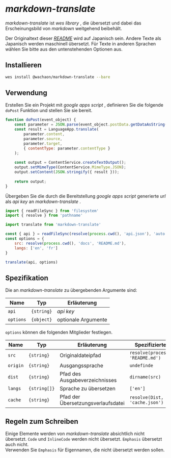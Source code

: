# *markdown-translate*

*markdown-translate* ist *wes library* , die übersetzt und dabei das Erscheinungsbild von *markdown* weitgehend beibehält.

Der Originaltext dieser [*README*](../README.md) wird auf Japanisch sein. Andere Texte als Japanisch werden maschinell übersetzt. Für Texte in anderen Sprachen wählen Sie bitte aus den untenstehenden Optionen aus.

<!-- translate links document -->

## Installieren

```sh
wes install @wachaon/markdown-translate --bare
```

## Verwendung

Erstellen Sie ein Projekt mit *google apps script* , definieren Sie die folgende `doPost` Funktion und stellen Sie sie bereit.

```javascript
function doPost(event_object) {
    const parameter = JSON.parse(event_object.postData.getDataAsString());
    const result = LanguageApp.translate(
        parameter.content,
        parameter.source,
        parameter.target,
        { contentType: parameter.contentType }
    );
 
    const output = ContentService.createTextOutput();
    output.setMimeType(ContentService.MimeType.JSON);
    output.setContent(JSON.stringify({ result }));
 
    return output;
}
```

Übergeben Sie die durch die Bereitstellung *google apps script* generierte *url* als *api key* an *markdown-translate* .

```javascript
import { readFileSync } from 'filesystem'
import { resolve } from 'pathname'

import translate from 'markdown-translate'

const { api } = readFileSync(resolve(process.cwd(), 'api.json'), 'auto')
const options = {
    src: resolve(process.cwd(), 'docs', 'README.md'),
    langs: ['en', 'fr']
}

translate(api, options)
```

## Spezifikation

Die an *markdown-translate* zu übergebenden Argumente sind:

| Name      | Typ        | Erläuterung         |
| --------- | ---------- | ------------------- |
| `api`     | `{string}` | *api key*           |
| `options` | `{object}` | optionale Argumente |

`options` können die folgenden Mitglieder festlegen.

| Name     | Typ          | Erläuterung                        | Spezifizierter Wert                   |
| -------- | ------------ | ---------------------------------- | ------------------------------------- |
| `src`    | `{string}`   | Originaldateipfad                  | `resolve(process.cwd(), 'README.md')` |
| `origin` | `{string}`   | Ausgangssprache                    | `undefinde`                           |
| `dist`   | `{string}`   | Pfad des Ausgabeverzeichnisses     | `dirname(src)`                        |
| `langs`  | `{string[]}` | Sprache zu übersetzen              | `['en']`                              |
| `cache`  | `{string}`   | Pfad der Übersetzungsverlaufsdatei | `resolve(Dist, 'cache.json')`         |

## Regeln zum Schreiben

Einige Elemente werden von *markdown-translate* absichtlich nicht übersetzt. `Code` und `InlineCode` werden nicht übersetzt. `Emphasis` übersetzt auch nicht.\
Verwenden Sie `Emphasis` für Eigennamen, die nicht übersetzt werden sollen.
